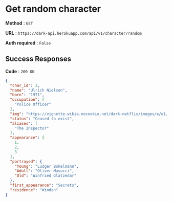 # Get random character 

**Method** : `GET`

**URL** : `https://dark-api.herokuapp.com/api/v1/character/random`

**Auth required** : `False`

## Success Responses

**Code** : `200 OK`

```json
{
  "char_id": 3,
  "name": "Ulrich Nielsen",
  "born": "1971",
  "occupation": [
    "Police Officer"
  ],
  "img": "https://vignette.wikia.nocookie.net/dark-netflix/images/e/e1/Closeup_-_Ulrich.jpg",
  "status": "Ceased to exist",
  "aliases": [
    "The Inspector"
  ],
  "appearance": [
    1,
    2,
    3
  ],
  "portrayed": {
    "Young": "Ludger Bokelmann",
    "Adult": "Oliver Masucci",
    "Old": "Winfried Glatzedar"
  },
  "first_appearance": "Secrets",
  "residence": "Winden"
}
```
